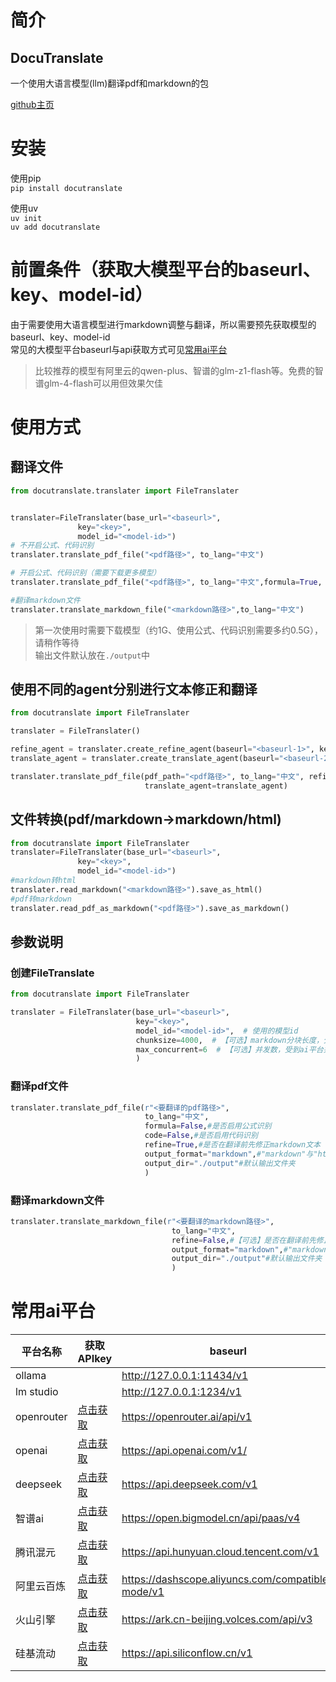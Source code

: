 # 简介 
## DocuTranslate
一个使用大语言模型(llm)翻译pdf和markdown的包
  
[github主页](https://github.com/xunbu/docutranslate)

# 安装
使用pip  
`pip install docutranslate`  

使用uv  
`uv init`  
`uv add docutranslate`

# 前置条件（获取大模型平台的baseurl、key、model-id）
由于需要使用大语言模型进行markdown调整与翻译，所以需要预先获取模型的baseurl、key、model-id  
常见的大模型平台baseurl与api获取方式可见[常用ai平台](#常用ai平台)
> 比较推荐的模型有阿里云的qwen-plus、智谱的glm-z1-flash等。免费的智谱glm-4-flash可以用但效果欠佳
# 使用方式
## 翻译文件

```python
from docutranslate.translater import FileTranslater


translater=FileTranslater(base_url="<baseurl>", 
               key="<key>", 
               model_id="<model-id>")
# 不开启公式、代码识别
translater.translate_pdf_file("<pdf路径>", to_lang="中文")

# 开启公式、代码识别（需要下载更多模型）
translater.translate_pdf_file("<pdf路径>", to_lang="中文",formula=True, code=True)

#翻译markdown文件
translater.translate_markdown_file("<markdown路径>",to_lang="中文")
```
> 第一次使用时需要下载模型（约1G、使用公式、代码识别需要多约0.5G），请稍作等待  
> 输出文件默认放在`./output`中

## 使用不同的agent分别进行文本修正和翻译

```python
from docutranslate import FileTranslater

translater = FileTranslater()

refine_agent = translater.create_refine_agent(baseurl="<baseurl-1>", key="<key-1>", model_id="<model-id-1>")
translate_agent = translater.create_translate_agent(baseurl="<baseurl-2>", key="<key-2>", model_id="<model-id-2>")

translater.translate_pdf_file(pdf_path="<pdf路径>", to_lang="中文", refine_agent=refine_agent,
                              translate_agent=translate_agent)
```
## 文件转换(pdf/markdown->markdown/html)
```python
from docutranslate import FileTranslater
translater=FileTranslater(base_url="<baseurl>", 
               key="<key>", 
               model_id="<model-id>")
#markdown转html
translater.read_markdown("<markdown路径>").save_as_html()
#pdf转markdown
translater.read_pdf_as_markdown("<pdf路径>").save_as_markdown()
```

## 参数说明
### 创建FileTranslate

```python
from docutranslate import FileTranslater

translater = FileTranslater(base_url="<baseurl>",
                            key="<key>",
                            model_id="<model-id>",  # 使用的模型id
                            chunksize=4000,  # 【可选】markdown分块长度，分块越大效果越好，不建议超过4096
                            max_concurrent=6  # 【可选】并发数，受到ai平台并发量限制，如果文章很长建议适当加大到20以上
                            )
```
### 翻译pdf文件
```python
translater.translate_pdf_file(r"<要翻译的pdf路径>",
                              to_lang="中文",
                              formula=False,#是否启用公式识别
                              code=False,#是否启用代码识别
                              refine=True,#是否在翻译前先修正markdown文本
                              output_format="markdown",#"markdown"与"html"两种输出格式
                              output_dir="./output"#默认输出文件夹
                              )
```

### 翻译markdown文件
```python
translater.translate_markdown_file(r"<要翻译的markdown路径>",
                                    to_lang="中文",
                                    refine=False,#【可选】是否在翻译前先修正markdown文本
                                    output_format="markdown",#"markdown"与"html"两种输出格式
                                    output_dir="./output"#默认输出文件夹
                                    )
```



# 常用ai平台
| 平台名称       | 获取APIkey                                            | baseurl                                           |
|------------|-----------------------------------------------------|---------------------------------------------------|
| ollama     |                                                     | http://127.0.0.1:11434/v1                         |
| lm studio  |                                                     | http://127.0.0.1:1234/v1                          |
| openrouter | [点击获取](https://openrouter.ai/settings/keys)       |https://openrouter.ai/api/v1|
| openai     | [点击获取](https://platform.openai.com/api-keys)      | https://api.openai.com/v1/                        |
| deepseek   | [点击获取](https://platform.deepseek.com/api_keys)    | https://api.deepseek.com/v1                       |
| 智谱ai       | [点击获取](https://open.bigmodel.cn/usercenter/apikeys) | https://open.bigmodel.cn/api/paas/v4              |
| 腾讯混元       |[点击获取](https://console.cloud.tencent.com/hunyuan/api-key) | https://api.hunyuan.cloud.tencent.com/v1          |
| 阿里云百炼      | [点击获取](https://bailian.console.aliyun.com/?tab=model#/api-key)| https://dashscope.aliyuncs.com/compatible-mode/v1 |
| 火山引擎       | [点击获取](https://console.volcengine.com/ark/region:ark+cn-beijing/apiKey?apikey=%7B%7D)  | https://ark.cn-beijing.volces.com/api/v3          |
| 硅基流动       |   [点击获取](https://cloud.siliconflow.cn/account/ak)                                                   | https://api.siliconflow.cn/v1                     |
